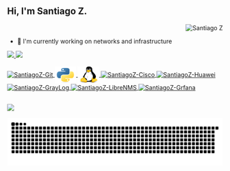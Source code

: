 ## Hi, I'm Santiago Z.

<p align="right"> <img src="https://komarev.com/ghpvc/?username=SantiagoSilvaZ&color=blue&style=flat" alt="Santiago Z" /> </p>


- 🔭 I'm currently working on networks and infrastructure 

<div>
  <a href="https://github.com/santiagosilvaz">
    <img height="180em" src="https://github-readme-stats.vercel.app/api?username=santiagosilvaz&show_icons=true&theme=dark&include_all_commits=true&count_private=true"/>
    <img height="180em" src="https://github-readme-stats.vercel.app/api/top-langs/?username=santiagosilvaz&theme=dark&include_all_commits=true&count_private=true"/>
</div>

<div style="display: inline_block"><br>
    <img align="center" alt="SantiagoZ-Git" height="40" width="50" src="https://www.vectorlogo.zone/logos/git-scm/git-scm-icon.svg">
    <img align="center" alt="SantiagoZ-Python" height="40" width="50" src="https://raw.githubusercontent.com/devicons/devicon/master/icons/python/python-original.svg">
    <img align="center" alt="SantiagoZ-Linux" height="40" width="50" src="https://raw.githubusercontent.com/devicons/devicon/master/icons/linux/linux-original.svg">
    <img align="center" alt="SantiagoZ-Cisco" height="40" width="110" src="https://demo.librenms.org/images/os/cisco.svg">
    <img align="center" alt="SantiagoZ-Huawei" height="40" width="40" src="https://cdn.iconscout.com/icon/free/png-256/huawei-3521494-2944938.png">
    <img align="center" alt="SantiagoZ-GrayLog" height="40" width="110" src="https://assets-global.website-files.com/5e9fae47f9a5b161fc3f7024/5f69ecdab29e533a9f46b3ef_Graylog%20-%20Logo%20-%20Color.svg">
    <img align="center" alt="SantiagoZ-LibreNMS" height="40" width="150" src="https://demo.librenms.org/images/librenms_logo_light.svg">
    <img align="center" alt="SantiagoZ-Grfana" height="40" width="50" src="https://www.vectorlogo.zone/logos/grafana/grafana-icon.svg">
</div>

##

<div> 
    <a href="https://www.linkedin.com/in/santiago-z/" target="_blank"><img src="https://img.shields.io/badge/-LinkedIn-%230077B5?style=for-the-badge&logo=linkedin&logoColor=white" target="_blank"></a>  
</div>

![Snake animation](https://github.com/santiagosilvaz/santiagosilvaz/blob/output/github-contribution-grid-snake.svg)